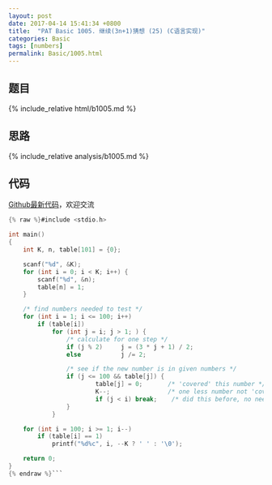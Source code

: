 ```yaml
---
layout: post
date: 2017-04-14 15:41:34 +0800
title:  "PAT Basic 1005. 继续(3n+1)猜想 (25) (C语言实现)"
categories: Basic
tags: [numbers]
permalink: Basic/1005.html
---
```


## 题目

{% include_relative html/b1005.md %}

## 思路

{% include_relative analysis/b1005.md %}

## 代码

[Github最新代码](https://github.com/OliverLew/PAT/blob/master/PATBasic/1005.c)，欢迎交流

```c
{% raw %}#include <stdio.h>

int main()
{
	int K, n, table[101] = {0};

	scanf("%d", &K);
	for (int i = 0; i < K; i++) {
		scanf("%d", &n);
		table[n] = 1;
	}

	/* find numbers needed to test */
	for (int i = 1; i <= 100; i++)
		if (table[i])
			for (int j = i; j > 1; ) {
				/* calculate for one step */
				if (j % 2)     j = (3 * j + 1) / 2;
				else           j /= 2;

				/* see if the new number is in given numbers */
				if (j <= 100 && table[j]) {
						table[j] = 0;       /* 'covered' this number */
						K--;                /* one less number not 'covered' */
						if (j < i) break;    /* did this before, no need going on */
				}
			}

	for (int i = 100; i >= 1; i--)
		if (table[i] == 1)
			printf("%d%c", i, --K ? ' ' : '\0');

	return 0;
}
{% endraw %}```